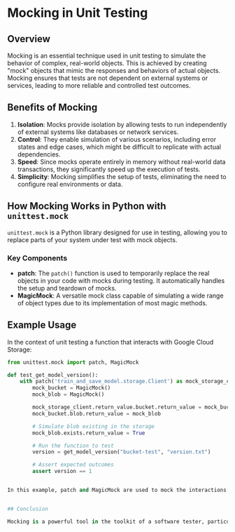 # Mocking in Unit Testing

## Overview

Mocking is an essential technique used in unit testing to simulate the behavior of complex, real-world objects. This is achieved by creating "mock" objects that mimic the responses and behaviors of actual objects. Mocking ensures that tests are not dependent on external systems or services, leading to more reliable and controlled test outcomes.

## Benefits of Mocking

1. **Isolation**: Mocks provide isolation by allowing tests to run independently of external systems like databases or network services.
2. **Control**: They enable simulation of various scenarios, including error states and edge cases, which might be difficult to replicate with actual dependencies.
3. **Speed**: Since mocks operate entirely in memory without real-world data transactions, they significantly speed up the execution of tests.
4. **Simplicity**: Mocking simplifies the setup of tests, eliminating the need to configure real environments or data.

## How Mocking Works in Python with `unittest.mock`

`unittest.mock` is a Python library designed for use in testing, allowing you to replace parts of your system under test with mock objects.

### Key Components

- **patch**: The `patch()` function is used to temporarily replace the real objects in your code with mocks during testing. It automatically handles the setup and teardown of mocks.
- **MagicMock**: A versatile mock class capable of simulating a wide range of object types due to its implementation of most magic methods.

## Example Usage

In the context of unit testing a function that interacts with Google Cloud Storage:

```python
from unittest.mock import patch, MagicMock

def test_get_model_version():
    with patch('train_and_save_model.storage.Client') as mock_storage_client:
        mock_bucket = MagicMock()
        mock_blob = MagicMock()

        mock_storage_client.return_value.bucket.return_value = mock_bucket
        mock_bucket.blob.return_value = mock_blob

        # Simulate blob existing in the storage
        mock_blob.exists.return_value = True

        # Run the function to test
        version = get_model_version("bucket-test", "version.txt")

        # Assert expected outcomes
        assert version == 1


In this example, patch and MagicMock are used to mock the interactions with Google Cloud Storage, ensuring that the unit test can run quickly and independently of external factors.


## Conclusion

Mocking is a powerful tool in the toolkit of a software tester, particularly useful when testing code that interacts with external systems. By using Python unittest.mock, developers can ensure their tests are both effective and efficient, providing confidence in the stability and functionality of their code.